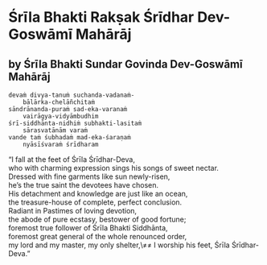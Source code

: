 # Śrīla Bhakti Rakṣak Śrīdhar Dev-Goswāmī Mahārāj

## by Śrīla Bhakti Sundar Govinda Dev-Goswāmī Mahārāj

    devaṁ divya-tanuṁ suchanda-vadanaṁ-
        bālārka-chelāñchitaṁ  
    sāndrānanda-puraṁ sad-eka-varanaṁ
        vairāgya-vidyāmbudhim  
    śrī-siddhānta-nidhiṁ subhakti-lasitaṁ
        sārasvatānām varaṁ 
    vande taṁ śubhadaṁ mad-eka-śaraṇaṁ
        nyāsīśvaraṁ śrīdharam

“I fall at the feet of Śrīla Śrīdhar-Deva,\
who with charming expression sings his songs of sweet nectar.\
Dressed with fine garments like sun newly-risen,\
he’s the true saint the devotees have chosen.\
His detachment and knowledge are just like an ocean,\
the treasure-house of complete, perfect conclusion.\
Radiant in Pastimes of loving devotion,\
the abode of pure ecstasy, bestower of good fortune;\
foremost true follower of Śrīla Bhakti Siddhānta,\
foremost great general of the whole renounced order,\
my lord and my master, my only shelter,\≠≠
I worship his feet, Śrīla Śrīdhar-Deva.”

